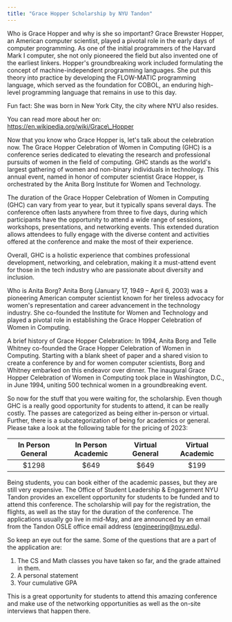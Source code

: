 ```yaml
---
title: "Grace Hopper Scholarship by NYU Tandon"
---
```


Who is Grace Hopper and why is she so important?
Grace Brewster Hopper, an American computer scientist, played a pivotal role in the early days of computer programming. As one of the initial programmers of the Harvard Mark I computer, she not only pioneered the field but also invented one of the earliest linkers. Hopper's groundbreaking work included formulating the concept of machine-independent programming languages. She put this theory into practice by developing the FLOW-MATIC programming language, which served as the foundation for COBOL, an enduring high-level programming language that remains in use to this day.

Fun fact: She was born in New York City, the city where NYU also resides.

You can read more about her on: https://en.wikipedia.org/wiki/Grace\_Hopper

Now that you know who Grace Hopper is, let's talk about the celebration now.
The Grace Hopper Celebration of Women in Computing (GHC) is a conference series dedicated to elevating the research and professional pursuits of women in the field of computing. GHC stands as the world's largest gathering of women and non-binary individuals in technology. This annual event, named in honor of computer scientist Grace Hopper, is orchestrated by the Anita Borg Institute for Women and Technology.

The duration of the Grace Hopper Celebration of Women in Computing (GHC) can vary from year to year, but it typically spans several days. The conference often lasts anywhere from three to five days, during which participants have the opportunity to attend a wide range of sessions, workshops, presentations, and networking events. This extended duration allows attendees to fully engage with the diverse content and activities offered at the conference and make the most of their experience.

Overall, GHC is a holistic experience that combines professional development, networking, and celebration, making it a must-attend event for those in the tech industry who are passionate about diversity and inclusion.

Who is Anita Borg?
Anita Borg (January 17, 1949 – April 6, 2003) was a pioneering American computer scientist known for her tireless advocacy for women's representation and career advancement in the technology industry. She co-founded the Institute for Women and Technology and played a pivotal role in establishing the Grace Hopper Celebration of Women in Computing.

A brief history of Grace Hopper Celebration:
In 1994, Anita Borg and Telle Whitney co-founded the Grace Hopper Celebration of Women in Computing. Starting with a blank sheet of paper and a shared vision to create a conference by and for women computer scientists, Borg and Whitney embarked on this endeavor over dinner. The inaugural Grace Hopper Celebration of Women in Computing took place in Washington, D.C., in June 1994, uniting 500 technical women in a groundbreaking event.

So now for the stuff that you were waiting for, the scholarship. Even though GHC is a really good opportunity for students to attend, it can be really costly. The passes are categorized as being either in-person or virtual. Further, there is a subcategorization of being for academics or general. Please take a look at the following table for the pricing of 2023:

| In Person General | In Person Academic | Virtual General | Virtual Academic |
| :---------------: | :----------------: | :-------------: | :--------------: |
|       $1298       |        $649        |       $649      |       $199       |

Being students, you can book either of the academic passes, but they are still very expensive. The Office of Student Leadership & Engagement NYU Tandon provides an excellent opportunity for students to be funded and to attend this conference. The scholarship will pay for the registration, the flights, as well as the stay for the duration of the conference. The applications usually go live in mid-May, and are announced by an email from the Tandon OSLE office email address (engineering@nyu.edu).

So keep an eye out for the same. Some of the questions that are a part of the application are:
1. The CS and Math classes you have taken so far, and the grade attained in them.
2. A personal statement
3. Your cumulative GPA

This is a great opportunity for students to attend this amazing conference and make use of the networking opportunities as well as the on-site interviews that happen there.
